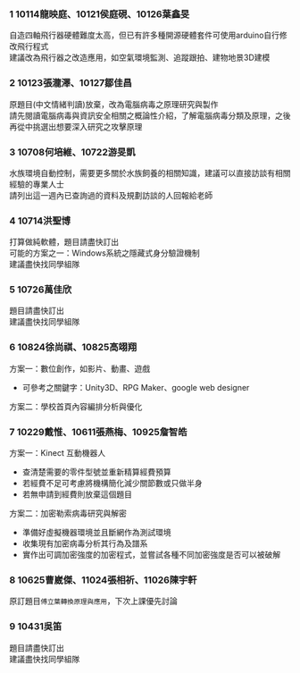 ### 1 	10114龍映庭、10121侯庭硯、10126葉鑫旻
自造四軸飛行器硬體難度太高，但已有許多種開源硬體套件可使用arduino自行修改飛行程式<br>
建議改為飛行器之改造應用，如空氣環境監測、追蹤跟拍、建物地景3D建模

### 2 	10123張瀧澤、10127鄒佳昌
原題目(中文情緒判讀)放棄，改為電腦病毒之原理研究與製作<br>
請先閱讀電腦病毒與資訊安全相關之概論性介紹，了解電腦病毒分類及原理，之後再從中挑選出想要深入研究之攻擊原理

### 3 	10708何培維、10722游旻凱
水族環境自動控制，需要更多關於水族飼養的相關知識，建議可以直接訪談有相關經驗的專業人士<br>
請列出這一週內已查詢過的資料及規劃訪談的人回報給老師

### 4 	10714洪聖博
打算做純軟體，題目請盡快訂出<br>
可能的方案之一：Windows系統之隱藏式身分驗證機制<br>
建議盡快找同學組隊

### 5 	10726萬佳欣
題目請盡快訂出<br>
建議盡快找同學組隊

### 6 	10824徐尚祺、10825高翊翔
方案一：數位創作，如影片、動畫、遊戲

* 可參考之關鍵字：Unity3D、RPG Maker、google web designer

方案二：學校首頁內容編排分析與優化  

### 7 	10229戴惟、10611張燕梅、10925詹智皓
方案一：Kinect 互動機器人

* 查清楚需要的零件型號並重新精算經費預算
* 若經費不足可考慮將機構簡化減少關節數或只做半身
* 若無申請到經費則放棄這個題目

方案二：加密勒索病毒研究與解密

* 準備好虛擬機器環境並且斷網作為測試環境
* 收集現有加密病毒分析其行為及譜系
* 實作出可調加密強度的加密程式，並嘗試各種不同加密強度是否可以被破解

### 8 	10625曹崴傑、11024張相祈、11026陳宇軒
原訂題目`傅立葉轉換原理與應用`，下次上課優先討論

### 9		10431吳笛
題目請盡快訂出<br>
建議盡快找同學組隊
